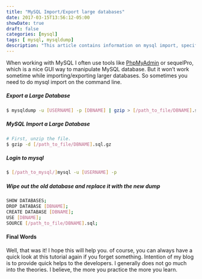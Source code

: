 ```yaml
---
title: "MySQL Import/Export large databases"
date: 2017-03-15T13:56:12-05:00
showDate: true
draft: false
categories: [mysql]
tags: [	mysql, mysqldump]
description: "This article contains information on mysql import, specifically large databases using command line. It also explain how to export database using mysqldump."
---
```


When working with MySQL I often use tools like [PhpMyAdmin](/posts/install-phpmyadmin-on-centos/) or sequelPro, which is a nice GUI way to manipulate MySQL database. But it won’t work sometime while importing/exporting larger databases. So sometimes you need to do mysql import on the command line.

##### Export a Large Database

```sh 
$ mysqldump -u [USERNAME] -p [DBNAME] | gzip > [/path_to_file/DBNAME].sql.gz
```

##### MySQL Import a Large Database
```sh 
# First, unzip the file.
$ gzip -d [/path_to_file/DBNAME].sql.gz
```

##### Login to mysql

```sh
$ [/path_to_mysql/]mysql -u [USERNAME] -p
```

##### Wipe out the old database and replace it with the new dump

```sh
SHOW DATABASES;
DROP DATABASE [DBNAME];
CREATE DATABASE [DBNAME];
USE [DBNAME];
SOURCE [/path_to_file/DBNAME].sql;
```
      
####  Final Words

Well, that was it! I hope this will help you. of course, you can always have a quick look at this tutorial again if you forget something. Intention of my blog is to provide quick helps to the developers. I generally does not go much into the theories. I believe, the more you practice the more you learn.     